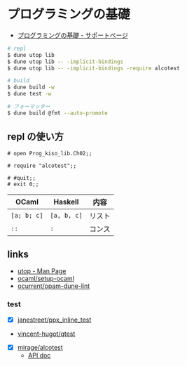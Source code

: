 # プログラミングの基礎

- [プログラミングの基礎 - サポートページ](http://pllab.is.ocha.ac.jp/~asai/book/Top.html)

```bash
# repl
$ dune utop lib
$ dune utop lib -- -implicit-bindings
$ dune utop lib -- -implicit-bindings -require alcotest

# build
$ dune build -w
$ dune test -w

# フォーマッター
$ dune build @fmt --auto-promote
```

## repl の使い方

```
# open Prog_kiso_lib.Ch02;;

# require "alcotest";;

# #quit;;
# exit 0;;
```


OCaml | Haskell | 内容
------|---------|-------
`[a; b; c]` | `[a, b, c]` | リスト
`::` | `:` | コンス

## links

- [utop - Man Page](https://www.mankier.com/1/utop)
- [ocaml/setup-ocaml](https://github.com/ocaml/setup-ocaml)
- [ocurrent/opam-dune-lint](https://github.com/ocurrent/opam-dune-lint)

### test

- [x] [janestreet/ppx_inline_test](https://github.com/janestreet/ppx_inline_test)
- [vincent-hugot/qtest](https://github.com/vincent-hugot/qtest)
- [x] [mirage/alcotest](https://github.com/mirage/alcotest)
  - [API doc](https://mirage.github.io/alcotest/alcotest/Alcotest/index.html)